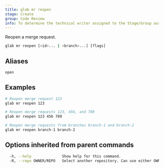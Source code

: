 ```yaml
---
title: glab mr reopen
stage: Create
group: Code Review
info: To determine the technical writer assigned to the Stage/Group associated with this page, see https://about.gitlab.com/handbook/product/ux/technical-writing/#assignments
---
```


<!--
This documentation is auto generated by a script.
Please do not edit this file directly. Run `make gen-docs` instead.
-->

Reopen a merge request.

```bash twoslash title="Terminal"
glab mr reopen [<id>... | <branch>...] [flags]
```

## Aliases

```bash twoslash title="Terminal"
open
```

## Examples

```bash twoslash title="Terminal"
# Reopen merge request 123
glab mr reopen 123

# Reopen merge requests 123, 456, and 789
glab mr reopen 123 456 789

# Reopen merge requests from branches branch-1 and branch-2
glab mr reopen branch-1 branch-2
```

## Options inherited from parent commands

```bash twoslash title="Terminal"
  -h, --help              Show help for this command.
  -R, --repo OWNER/REPO   Select another repository. Can use either OWNER/REPO or `GROUP/NAMESPACE/REPO` format. Also accepts full URL or Git URL.
```

